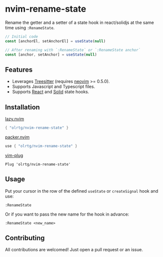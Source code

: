 # nvim-rename-state

Rename the getter and a setter of a state hook in react/solidjs at the same time using `:RenameState`.

```javascript
// Initial code
const [anchorEl, setAnchorEl] = useState(null)

// After renaming with `:RenameState` or `:RenameState anchor`
const [anchor, setAnchor] = useState(null)
```

## Features

- Leverages [Treesitter](https://tree-sitter.github.io/tree-sitter/) (requires [neovim](https://neovim.io/) >= 0.5.0).
- Supports Javascript and Typescript files.
- Supports [React](https://reactjs.org/) and [Solid](https://www.solidjs.com/) state hooks.

## Installation

[lazy.nvim](https://github.com/folke/lazy.nvim)

```lua
{ "olrtg/nvim-rename-state" }
```

[packer.nvim](https://github.com/wbthomason/packer.nvim)

```lua
use { "olrtg/nvim-rename-state" }
```

[vim-plug](https://github.com/junegunn/vim-plug)

```vim
Plug 'olrtg/nvim-rename-state'
```

## Usage

Put your cursor in the row of the defined `useState` or `createSignal` hook and use:

```vim
:RenameState
```

Or if you want to pass the new name for the hook in advance:

```vim
:RenameState <new_name>
```

## Contributing

All contributions are welcomed! Just open a pull request or an issue.
